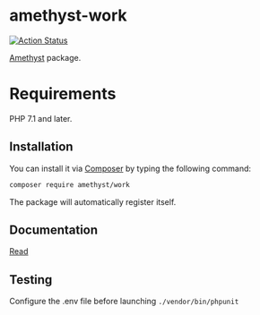 # amethyst-work

[![Action Status](https://github.com/amethyst-php/work/workflows/test/badge.svg)](https://github.com/amethyst-php/work/actions)

[Amethyst](https://github.com/amethyst-php/amethyst) package.

# Requirements

PHP 7.1 and later.

## Installation

You can install it via [Composer](https://getcomposer.org/) by typing the following command:

```bash
composer require amethyst/work
```

The package will automatically register itself.

## Documentation

[Read](docs/index.md)

## Testing

Configure the .env file before launching `./vendor/bin/phpunit`

